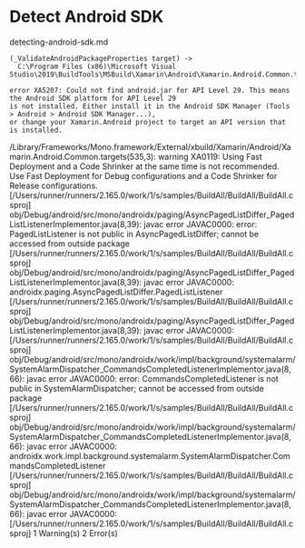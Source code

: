 # Detect Android SDK

detecting-android-sdk.md

```
(_ValidateAndroidPackageProperties target) ->
  C:\Program Files (x86)\Microsoft Visual Studio\2019\BuildTools\MSBuild\Xamarin\Android\Xamarin.Android.Common.targets(759,2): 
  
error XA5207: Could not find android.jar for API Level 29. This means the Android SDK platform for API Level 29
is not installed. Either install it in the Android SDK Manager (Tools > Android > Android SDK Manager...), 
or change your Xamarin.Android project to target an API version that is installed. 
``` 





/Library/Frameworks/Mono.framework/External/xbuild/Xamarin/Android/Xamarin.Android.Common.targets(535,3): warning XA0119: Using Fast Deployment and a Code Shrinker at the same time is not recommended. Use Fast Deployment for Debug configurations and a Code Shrinker for Release configurations. [/Users/runner/runners/2.165.0/work/1/s/samples/BuildAll/BuildAll/BuildAll.csproj]
obj/Debug/android/src/mono/androidx/paging/AsyncPagedListDiffer_PagedListListenerImplementor.java(8,39): javac error JAVAC0000:  error: PagedListListener is not public in AsyncPagedListDiffer; cannot be accessed from outside package [/Users/runner/runners/2.165.0/work/1/s/samples/BuildAll/BuildAll/BuildAll.csproj]
obj/Debug/android/src/mono/androidx/paging/AsyncPagedListDiffer_PagedListListenerImplementor.java(8,39): javac error JAVAC0000: 		androidx.paging.AsyncPagedListDiffer.PagedListListener [/Users/runner/runners/2.165.0/work/1/s/samples/BuildAll/BuildAll/BuildAll.csproj]
obj/Debug/android/src/mono/androidx/paging/AsyncPagedListDiffer_PagedListListenerImplementor.java(8,39): javac error JAVAC0000:  [/Users/runner/runners/2.165.0/work/1/s/samples/BuildAll/BuildAll/BuildAll.csproj]
obj/Debug/android/src/mono/androidx/work/impl/background/systemalarm/SystemAlarmDispatcher_CommandsCompletedListenerImplementor.java(8,66): javac error JAVAC0000:  error: CommandsCompletedListener is not public in SystemAlarmDispatcher; cannot be accessed from outside package [/Users/runner/runners/2.165.0/work/1/s/samples/BuildAll/BuildAll/BuildAll.csproj]
obj/Debug/android/src/mono/androidx/work/impl/background/systemalarm/SystemAlarmDispatcher_CommandsCompletedListenerImplementor.java(8,66): javac error JAVAC0000: 		androidx.work.impl.background.systemalarm.SystemAlarmDispatcher.CommandsCompletedListener [/Users/runner/runners/2.165.0/work/1/s/samples/BuildAll/BuildAll/BuildAll.csproj]
obj/Debug/android/src/mono/androidx/work/impl/background/systemalarm/SystemAlarmDispatcher_CommandsCompletedListenerImplementor.java(8,66): javac error JAVAC0000:  [/Users/runner/runners/2.165.0/work/1/s/samples/BuildAll/BuildAll/BuildAll.csproj]
    1 Warning(s)
    2 Error(s)
